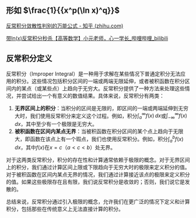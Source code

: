 ## 形如 $\frac{1}{{x^p(\ln x)^q}}$

[反常积分敛散性判别的万能公式 - 知乎 (zhihu.com)](https://zhuanlan.zhihu.com/p/411898293)

[带ln(x)反常积分秒杀【高等数学】小元老师，心一学长_哔哩哔哩_bilibili](https://www.bilibili.com/video/BV1Ym4y1a74P/?spm_id_from=333.337.search-card.all.click&vd_source=81d07727a431bd6b2d07b94e67a294fc)



## 反常积分定义

反常积分（Improper Integral）是一种用于求解在某些情况下普通定积分无法应用的积分。这些情况包括积分区间的一端或两端无限延伸，或者被积函数在积分区间内的某点（或某些点）上趋向于无穷大。反常积分提供了一种方法来处理这些情况，并尝试给出一个有意义的数值结果。具体来说，反常积分有两类：

1. **无界区间上的积分**：当积分的区间是无限的，即区间的一端或两端延伸到无穷大时，我们使用反常积分来定义这个过程。例如，积分$\int_{a}^{\infty} f(x) \, dx$或$\int_{-\infty}^{\infty} f(x) \, dx$，其中至少有一个极限是无穷大。
2. **被积函数在区间内某点无界**：当被积函数在积分区间的某个点上趋向于无限大，即函数在该点上有一个瑕点，我们也使用反常积分。例如，积分$\int_{a}^{b} f(x) \, dx$，其中$f(x)$在$x = c$（$a < c < b$）处无界。

对于这两类反常积分，积分的存在性和计算通常依赖于极限的概念。对于无界区间上的积分，我们通过计算区间上限或下限趋向于无穷大时的极限来定义积分的值。对于被积函数在区间内某点无界的情况，我们通过计算接近该点的极限来定义积分的值。如果这些极限存在且有限，我们说反常积分是收敛的；否则，我们说它是发散的。

总结来说，反常积分通过引入极限的概念，允许我们在更广泛的情况下定义和计算积分，包括那些在传统意义上无法直接计算的积分。

​	
